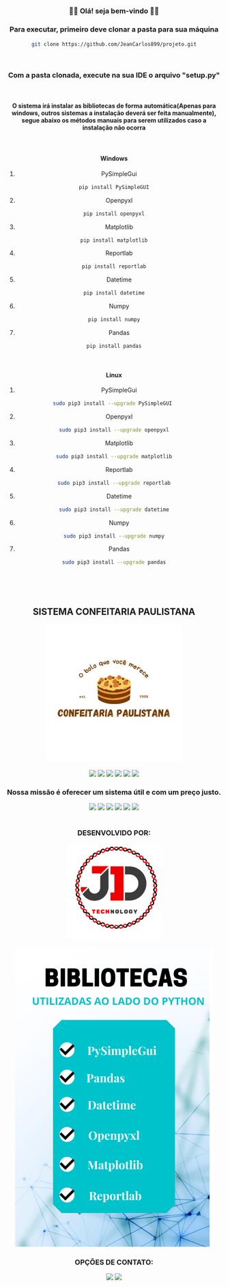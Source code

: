 <div align="center">
<h3>👋🏼 Olá! seja bem-vindo 👋🏼 </h3>

### Para executar, primeiro deve clonar a pasta para sua máquina
```bash
git clone https://github.com/JeanCarlos899/projeto.git
```
<br>

### Com a pasta clonada, execute na sua IDE o arquivo "setup.py"
<br>

#### O sistema irá instalar as bibliotecas de forma automática(Apenas para windows, outros sistemas a instalação deverá ser feita manualmente), segue abaixo os métodos manuais para serem utilizados caso a instalação não ocorra
<br>

#### Windows
1. PySimpleGui
```bash
pip install PySimpleGUI
```
2. Openpyxl
```bash
pip install openpyxl
```
3. Matplotlib
```bash
pip install matplotlib
```
4. Reportlab
```bash
pip install reportlab
```
5. Datetime
```bash
pip install datetime
```
6. Numpy
```bash
pip install numpy
```
7. Pandas
```bash
pip install pandas
```
<br>

#### Linux
1. PySimpleGui
```bash
sudo pip3 install --upgrade PySimpleGUI 
```
2. Openpyxl
```bash
sudo pip3 install --upgrade openpyxl
```
3. Matplotlib
```bash
sudo pip3 install --upgrade matplotlib
```
4. Reportlab
```bash
sudo pip3 install --upgrade reportlab
```
5. Datetime
```bash
sudo pip3 install --upgrade datetime
```
6. Numpy
```bash
sudo pip3 install --upgrade numpy
```
7. Pandas
```bash
sudo pip3 install --upgrade pandas
```

</div>
<div align="center">
<br>
<br>
<br>
<h2><b>SISTEMA CONFEITARIA PAULISTANA</b></h2>
<img src="Design/Images/logo.png" width="320">
<br>
<br>
<img src="https://media.giphy.com/media/H6PNB75ZvYUDZmREn3/giphy.gif" width="80">
<img src="https://media.giphy.com/media/H6PNB75ZvYUDZmREn3/giphy.gif" width="80">
<img src="https://media.giphy.com/media/H6PNB75ZvYUDZmREn3/giphy.gif" width="80">
<img src="https://media.giphy.com/media/H6PNB75ZvYUDZmREn3/giphy.gif" width="80">
<img src="https://media.giphy.com/media/H6PNB75ZvYUDZmREn3/giphy.gif" width="80">
<img src="https://media.giphy.com/media/H6PNB75ZvYUDZmREn3/giphy.gif" width="80">
<h3><b>Nossa missão é oferecer um sistema útil e com um preço justo.</b></h3>
<img src="https://media.giphy.com/media/H6PNB75ZvYUDZmREn3/giphy.gif" width="80">
<img src="https://media.giphy.com/media/H6PNB75ZvYUDZmREn3/giphy.gif" width="80">
<img src="https://media.giphy.com/media/H6PNB75ZvYUDZmREn3/giphy.gif" width="80">
<img src="https://media.giphy.com/media/H6PNB75ZvYUDZmREn3/giphy.gif" width="80">
<img src="https://media.giphy.com/media/H6PNB75ZvYUDZmREn3/giphy.gif" width="80">
<img src="https://media.giphy.com/media/H6PNB75ZvYUDZmREn3/giphy.gif" width="80">
<br>
<br>
<h3><b>DESENVOLVIDO POR: </b></h3> 
<img src="Design/Images/logo_jd.png" width="220">
<br>
<br>
<img src="Design/Images/art_readme.png" width="464" height="700">
<br>
<h3><b>OPÇÕES DE CONTATO:</b></h3>   
<a href="mailto:jdtechnology56@gmail.com" alt="Gmail"><img src="https://img.shields.io/badge/-Gmail-FF0000?style=for-the-badge&labelColor=FF0000&logo=gmail&logoColor=white"/></a>
<a href="https://www.linkedin.com/in/jd-technology-485834228/" alt="Linkedin"><img src="https://img.shields.io/badge/linkedin-linkedin-blue?style=for-the-badge&labelColor=0076b3&logo=linkedin&logoColor=white"/></a></div>
